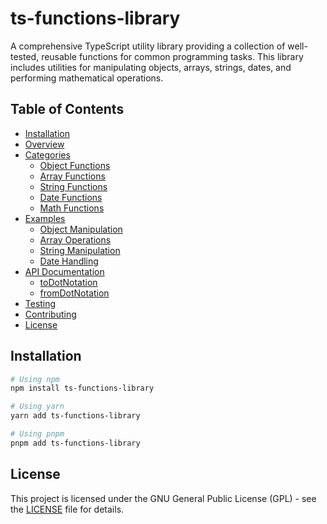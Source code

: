 # ts-functions-library

A comprehensive TypeScript utility library providing a collection of well-tested, reusable functions for common programming tasks. This library includes utilities for manipulating objects, arrays, strings, dates, and performing mathematical operations.

## Table of Contents

- [Installation](#installation)
- [Overview](#overview)
- [Categories](#categories)
  - [Object Functions](#object-functions)
  - [Array Functions](#array-functions)
  - [String Functions](#string-functions)
  - [Date Functions](#date-functions)
  - [Math Functions](#math-functions)
- [Examples](#examples)
  - [Object Manipulation](#object-manipulation)
  - [Array Operations](#array-operations)
  - [String Manipulation](#string-manipulation)
  - [Date Handling](#date-handling)
- [API Documentation](#api-documentation)
  - [toDotNotation](#todonotation)
  - [fromDotNotation](#fromdotnotation)
- [Testing](#testing)
- [Contributing](#contributing)
- [License](#license)

## Installation

```bash
# Using npm
npm install ts-functions-library

# Using yarn
yarn add ts-functions-library

# Using pnpm
pnpm add ts-functions-library
```

## License

This project is licensed under the GNU General Public License (GPL) - see the [LICENSE](LICENSE) file for details.

